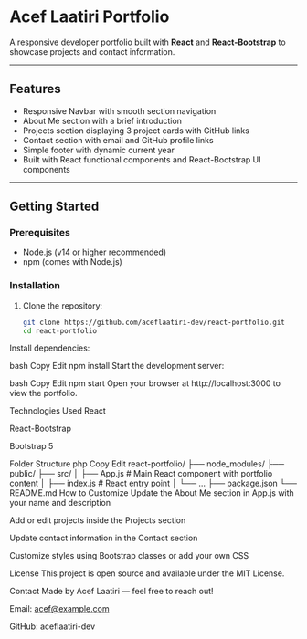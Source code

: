 # Acef Laatiri Portfolio

A responsive developer portfolio built with **React** and **React-Bootstrap** to showcase projects and contact information.

---

## Features

- Responsive Navbar with smooth section navigation
- About Me section with a brief introduction
- Projects section displaying 3 project cards with GitHub links
- Contact section with email and GitHub profile links
- Simple footer with dynamic current year
- Built with React functional components and React-Bootstrap UI components

---

## Getting Started

### Prerequisites

- Node.js (v14 or higher recommended)
- npm (comes with Node.js)

### Installation

1. Clone the repository:

   ```bash
   git clone https://github.com/aceflaatiri-dev/react-portfolio.git
   cd react-portfolio
Install dependencies:

bash
Copy
Edit
npm install
Start the development server:

bash
Copy
Edit
npm start
Open your browser at http://localhost:3000 to view the portfolio.

Technologies Used
React

React-Bootstrap

Bootstrap 5

Folder Structure
php
Copy
Edit
react-portfolio/
├── node_modules/
├── public/
├── src/
│   ├── App.js         # Main React component with portfolio content
│   ├── index.js       # React entry point
│   └── ...
├── package.json
└── README.md
How to Customize
Update the About Me section in App.js with your name and description

Add or edit projects inside the Projects section

Update contact information in the Contact section

Customize styles using Bootstrap classes or add your own CSS

License
This project is open source and available under the MIT License.

Contact
Made by Acef Laatiri — feel free to reach out!

Email: acef@example.com

GitHub: aceflaatiri-dev